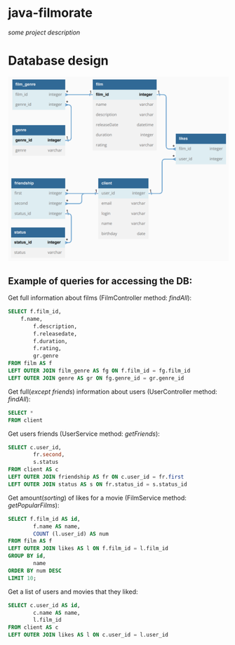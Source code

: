 # java-filmorate
*some project description*


# Database design

![database model](src/main/resources/BD.png)

## Example of queries for accessing the DB:

Get full information about films (FilmController method: *findAll*):
``` SQL
SELECT f.film_id,
	f.name,
        f.description,
        f.releasedate,
        f.duration,
        f.rating,
        gr.genre
FROM film AS f
LEFT OUTER JOIN film_genre AS fg ON f.film_id = fg.film_id
LEFT OUTER JOIN genre AS gr ON fg.genre_id = gr.genre_id
```

Get full(*except friends*) information about users (UserController method: *findAll*):
``` SQL
SELECT *
FROM client
```

Get users friends (UserService method: *getFriends*):
``` SQL
SELECT c.user_id,
        fr.second,
        s.status
FROM client AS c
LEFT OUTER JOIN friendship AS fr ON c.user_id = fr.first
LEFT OUTER JOIN status AS s ON fr.status_id = s.status_id
```

Get amount(*sorting*) of likes for a movie (FilmService method: *getPopularFilms*):
``` SQL
SELECT f.film_id AS id,
        f.name AS name,
        COUNT (l.user_id) AS num
FROM film AS f
LEFT OUTER JOIN likes AS l ON f.film_id = l.film_id
GROUP BY id,
        name
ORDER BY num DESC
LIMIT 10;
```

Get a list of users and movies that they liked:
``` SQL
SELECT c.user_id AS id,
        c.name AS name,
        l.film_id
FROM client AS c
LEFT OUTER JOIN likes AS l ON c.user_id = l.user_id
```